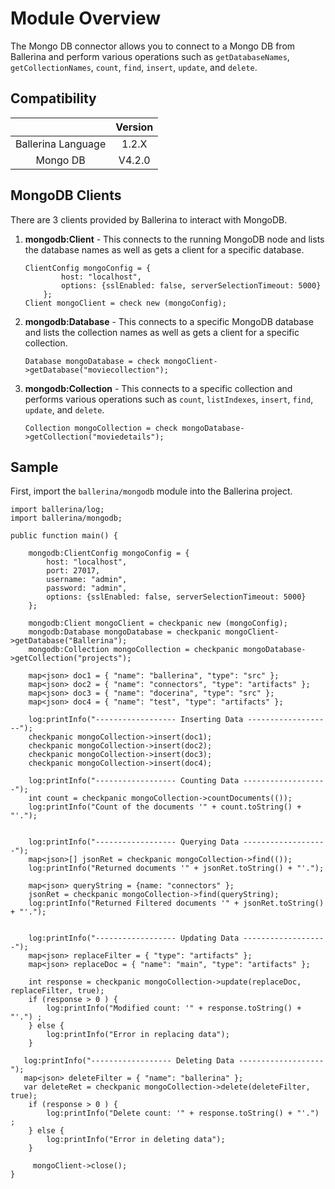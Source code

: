 # Module Overview

The Mongo DB connector allows you to connect to a Mongo DB from Ballerina and perform various operations such as `getDatabaseNames`, `getCollectionNames`, `count`, `find`, `insert`, `update`, and `delete`.

## Compatibility

|                             |       Version               |
|:---------------------------:|:---------------------------:|
| Ballerina Language          | 1.2.X                       |
| Mongo DB                    | V4.2.0                      |

## MongoDB Clients

There are 3 clients provided by Ballerina to interact with MongoDB.

1. **mongodb:Client** - This connects to the running MongoDB node and lists the database names as well as gets a client for a specific database.

    ```ballerina
    ClientConfig mongoConfig = {
            host: "localhost",
            options: {sslEnabled: false, serverSelectionTimeout: 5000}
        };
    Client mongoClient = check new (mongoConfig);
    ```

2. **mongodb:Database** - This connects to a specific MongoDB database and lists the collection names as well as gets a client for a specific collection.

    ```ballerina
    Database mongoDatabase = check mongoClient->getDatabase("moviecollection");
    ```

3. **mongodb:Collection** - This connects to a specific collection and performs various operations such as `count`, `listIndexes`, `insert`, `find`, `update`, and `delete`.

    ```ballerina
    Collection mongoCollection = check mongoDatabase->getCollection("moviedetails");
    ```

## Sample

First, import the `ballerina/mongodb` module into the Ballerina project.

```ballerina
import ballerina/log;
import ballerina/mongodb;

public function main() {

    mongodb:ClientConfig mongoConfig = {
        host: "localhost",
        port: 27017,
        username: "admin",
        password: "admin",
        options: {sslEnabled: false, serverSelectionTimeout: 5000}
    };

    mongodb:Client mongoClient = checkpanic new (mongoConfig);
    mongodb:Database mongoDatabase = checkpanic mongoClient->getDatabase("Ballerina");
    mongodb:Collection mongoCollection = checkpanic mongoDatabase->getCollection("projects");

    map<json> doc1 = { "name": "ballerina", "type": "src" };
    map<json> doc2 = { "name": "connectors", "type": "artifacts" };
    map<json> doc3 = { "name": "docerina", "type": "src" };
    map<json> doc4 = { "name": "test", "type": "artifacts" };

    log:printInfo("------------------ Inserting Data -------------------");
    checkpanic mongoCollection->insert(doc1);
    checkpanic mongoCollection->insert(doc2);
    checkpanic mongoCollection->insert(doc3);
    checkpanic mongoCollection->insert(doc4);
  
    log:printInfo("------------------ Counting Data -------------------");
    int count = checkpanic mongoCollection->countDocuments(());
    log:printInfo("Count of the documents '" + count.toString() + "'.");


    log:printInfo("------------------ Querying Data -------------------");
    map<json>[] jsonRet = checkpanic mongoCollection->find(());
    log:printInfo("Returned documents '" + jsonRet.toString() + "'.");

    map<json> queryString = {name: "connectors" };
    jsonRet = checkpanic mongoCollection->find(queryString);
    log:printInfo("Returned Filtered documents '" + jsonRet.toString() + "'.");


    log:printInfo("------------------ Updating Data -------------------");
    map<json> replaceFilter = { "type": "artifacts" };
    map<json> replaceDoc = { "name": "main", "type": "artifacts" };

    int response = checkpanic mongoCollection->update(replaceDoc, replaceFilter, true);
    if (response > 0 ) {
        log:printInfo("Modified count: '" + response.toString() + "'.") ;
    } else {
        log:printInfo("Error in replacing data");
    }

   log:printInfo("------------------ Deleting Data -------------------");
   map<json> deleteFilter = { "name": "ballerina" };
   var deleteRet = checkpanic mongoCollection->delete(deleteFilter, true);
    if (response > 0 ) {
        log:printInfo("Delete count: '" + response.toString() + "'.") ;
    } else {
        log:printInfo("Error in deleting data");
    }

     mongoClient->close();
}
```
